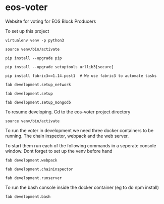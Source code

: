 # eos-voter
Website for voting for EOS Block Producers

To set up this project

```
virtualenv venv -p python3

source venv/bin/activate

pip install --upgrade pip

pip install --upgrade setuptools urllib3[secure]

pip install fabric3==1.14.post1  # We use fabric3 to automate tasks

fab development.setup_network

fab development.setup

fab development.setup_mongodb
```

To resume developing. Cd to the eos-voter project directory
```
source venv/bin/activate
```

To run the voter in development we need three docker containers to be running.
The chain inspector, webpack and the web server.

To start them run each of the following commands in a seperate console window.
Dont forget to set up the venv before hand

```
fab development.webpack
```

```
fab development.chaininspector
```

```
fab development.runserver
```

To run the bash console inside the docker container (eg to do npm install)
```
fab development.bash
```
